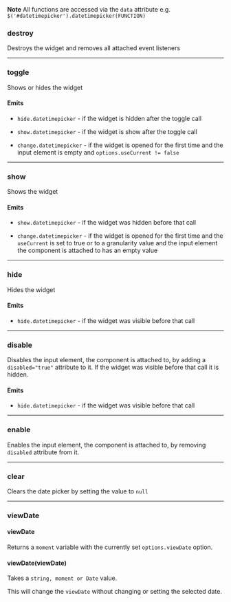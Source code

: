 <div class="alert alert-info">
    <strong>Note</strong>
    All functions are accessed via the <code>data</code> attribute e.g. <code>$('#datetimepicker').datetimepicker(FUNCTION)</code>
</div>

### destroy

Destroys the widget and removes all attached event listeners

----------------------

### toggle

Shows or hides the widget

#### Emits

* `hide.datetimepicker` - if the widget is hidden after the toggle call

* `show.datetimepicker` - if the widget is show after the toggle call

* `change.datetimepicker` - if the widget is opened for the first time and the input element is empty and `options.useCurrent != false`

----------------------

### show

Shows the widget

#### Emits

* `show.datetimepicker` - if the widget was hidden before that call

* `change.datetimepicker` - if the widget is opened for the first time and the `useCurrent` is set to true or to a granularity value and the input element the component is attached to has an empty value

----------------------

### hide

Hides the widget

#### Emits

* `hide.datetimepicker` - if the widget was visible before that call

----------------------

### disable

Disables the input element, the component is attached to, by adding a `disabled="true"` attribute to it. If the widget was visible before that call it is hidden.

#### Emits

* `hide.datetimepicker` - if the widget was visible before that call

----------------------

### enable

Enables the input element, the component is attached to, by removing `disabled` attribute from it.

----------------------

### clear

Clears the date picker by setting the value to `null`

----------------------

### viewDate

#### viewDate

Returns a `moment` variable with the currently set `options.viewDate` option.

#### viewDate(viewDate)

Takes a `string, moment or Date` value.

This will change the `viewDate` without changing or setting the selected date.